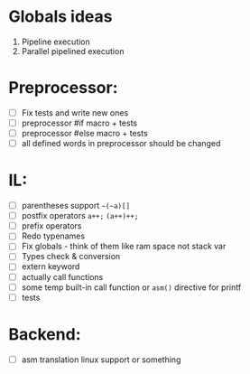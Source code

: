 # Globals ideas

1. Pipeline execution
2. Parallel pipelined execution

# Preprocessor:

- [ ] Fix tests and write new ones
- [ ] preprocessor #if macro + tests
- [ ] preprocessor #else macro + tests
- [ ] all defined words in preprocessor should be changed

# IL:

- [ ] parentheses support `~(~a)[]`
- [ ] postfix operators `a++;` `(a++)++;`
- [ ] prefix operators
- [ ] Redo typenames
- [ ] Fix globals - think of them like ram space not stack var
- [ ] Types check & conversion
- [ ] extern keyword
- [ ] actually call functions
- [ ] some temp built-in call function or `asm()` directive for printf
- [ ] tests

# Backend:

- [ ] asm translation linux support or something
